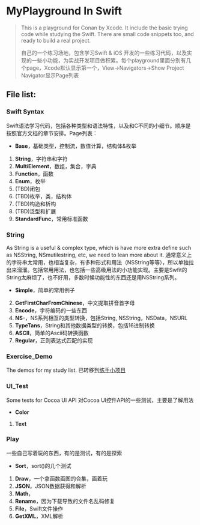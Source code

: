 # MyPlayground In Swift
> This is a playground for Conan by Xcode. It include the basic trying code while studying the Swift. There are small code snippets too, and ready to build a real project.
> 
> 自己的一个练习场地，包含学习Swift & iOS 开发的一些练习代码，以及实现的一些小功能，为实战开发项目做积累。每个playground里面分别有几个page，Xcode默认显示第一个，View->Navigators->Show Project Navigator显示Page列表

## File list:

### Swift Syntax
Swift语法学习代码，包括各种类型和语法特性，以及和C不同的小细节。顺序是按照官方文档的章节安排。Page列表：

- **Base**，基础类型，控制流，数值计算，结构体&枚举
1. **String**，字符串和字符
1. **MultiElement**，数组，集合，字典
1. **Function**，函数
2. **Enum**，枚举
1. (TBD)闭包
1. (TBD)枚举，类，结构体
1. (TBD)构造和析构
1. (TBD)泛型和扩展
1. **StandardFunc**，常用标准函数


### String
As String is a useful & complex type, which is have more extra define such as NSString, NSmutilestring, etc, we need to lean more about it.
通常意义上的字符串太常用，也相当复杂，有多种形式和用法（NSString等等），所以单独拉出来溜溜。包括常用用法，也包括一些高级用法的小功能实现。主要是Swfit的String太麻烦了，也不好用，多数时候功能性的东西还是用NSString系列。

- **Simple**，简单的常用例子
2. **GetFirstCharFromChinese**，中文提取拼音首字母
3. **Encode**，字符编码的一些东西
4. **NS-**，NS系列相互的类型转换，包括String, NSString，NSData，NSURL
5. **TypeTans**，String和其他数据类型的转换，包括16进制转换
6. **ASCII**，简单的Ascii码转换函数
7. **Regular**，正则表达式匹配的实现


### Exercise_Demo
The demos for my study list.
已转移到[练手小项目](https://github.com/conanwhf/iOS_ShortPractice)


### UI_Test
Some tests for Cocoa UI API
对Cocoa UI控件API的一些测试，主要是了解用法

-  **Color**
1. **Text**


### Play
一些自己写着玩的东西，有的是测试，有的是探索

- **Sort**，sort()的几个测试
1. **Draw**，一个拿函数画图的合集，画着玩
2. **JSON**，JSON数据获得和解析
2. **Math**，
1. **Rename**，因为下载导致的文件名乱码修复
3. **File**，Swift文件操作
4. **GetXML**，XML解析
